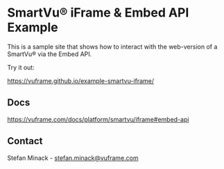 # SmartVu® iFrame & Embed API Example

This is a sample site that shows how to interact with the web-version of a SmartVu® via the Embed API.

Try it out:

https://vuframe.github.io/example-smartvu-iframe/

## Docs

https://vuframe.com/docs/platform/smartvu/iframe#embed-api

## Contact

Stefan Minack - stefan.minack@vuframe.com

